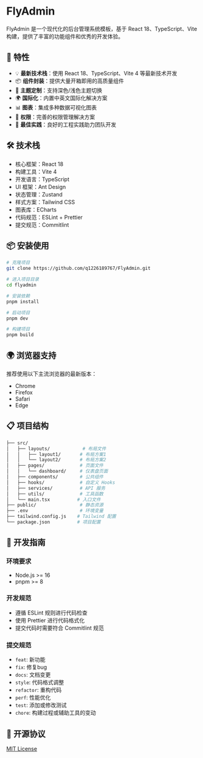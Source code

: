 # FlyAdmin

FlyAdmin 是一个现代化的后台管理系统模板，基于 React 18、TypeScript、Vite 构建，提供了丰富的功能组件和优秀的开发体验。

## 🚀 特性

- 💡 **最新技术栈**：使用 React 18、TypeScript、Vite 4 等最新技术开发
- 📦 **组件封装**：提供大量开箱即用的高质量组件
- 🎨 **主题定制**：支持深色/浅色主题切换
- 🌍 **国际化**：内置中英文国际化解决方案
- 📊 **图表**：集成多种数据可视化图表
- 🔐 **权限**：完善的权限管理解决方案
- 🎯 **最佳实践**：良好的工程实践助力团队开发

## 🛠️ 技术栈

- 核心框架：React 18
- 构建工具：Vite 4
- 开发语言：TypeScript
- UI 框架：Ant Design
- 状态管理：Zustand
- 样式方案：Tailwind CSS
- 图表库：ECharts
- 代码规范：ESLint + Prettier
- 提交规范：Commitlint

## 📦 安装使用

```bash
# 克隆项目
git clone https://github.com/q1226189767/FlyAdmin.git

# 进入项目目录
cd flyadmin

# 安装依赖
pnpm install

# 启动项目
pnpm dev

# 构建项目
pnpm build
```

## 🌍 浏览器支持

推荐使用以下主流浏览器的最新版本：

- Chrome
- Firefox
- Safari
- Edge

## 📋 项目结构

```bash
├── src/
│   ├── layouts/            # 布局文件
│   │   ├── layout1/       # 布局方案1
│   │   └── layout2/       # 布局方案2
│   ├── pages/             # 页面文件
│   │   └── dashboard/     # 仪表盘页面
│   ├── components/        # 公共组件
│   ├── hooks/             # 自定义 Hooks
│   ├── services/          # API 服务
│   ├── utils/             # 工具函数
│   └── main.tsx          # 入口文件
├── public/                # 静态资源
├── .env                   # 环境变量
├── tailwind.config.js    # Tailwind 配置
└── package.json          # 项目配置
```

## 🔨 开发指南

### 环境要求

- Node.js >= 16
- pnpm >= 8

### 开发规范

- 遵循 ESLint 规则进行代码检查
- 使用 Prettier 进行代码格式化
- 提交代码时需要符合 Commitlint 规范

### 提交规范

- `feat`: 新功能
- `fix`: 修复bug
- `docs`: 文档变更
- `style`: 代码格式调整
- `refactor`: 重构代码
- `perf`: 性能优化
- `test`: 添加或修改测试
- `chore`: 构建过程或辅助工具的变动

## 📝 开源协议

[MIT License](LICENSE)
